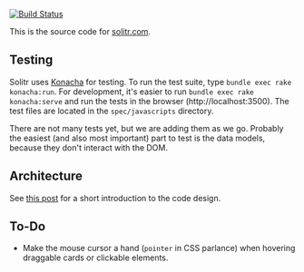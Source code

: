 [![Build Status](https://secure.travis-ci.org/joliss/solitr.png?branch=master)](http://travis-ci.org/joliss/solitr)

This is the source code for [solitr.com](http://www.solitr.com/).

## Testing

Solitr uses [Konacha](https://github.com/jfirebaugh/konacha) for testing. To
run the test suite, type `bundle exec rake konacha:run`. For development, it's
easier to run `bundle exec rake konacha:serve` and run the tests in the browser
(http://localhost:3500). The test files are located in the `spec/javascripts`
directory.

There are not many tests yet, but we are adding them as we go. Probably the
easiest (and also most important) part to test is the data models, because they
don't interact with the DOM.

## Architecture

See [this post](http://www.solitr.com/blog/2012/02/mvc-design/) for a short
introduction to the code design.

## To-Do

* Make the mouse cursor a hand (`pointer` in CSS parlance) when hovering
  draggable cards or clickable elements.
